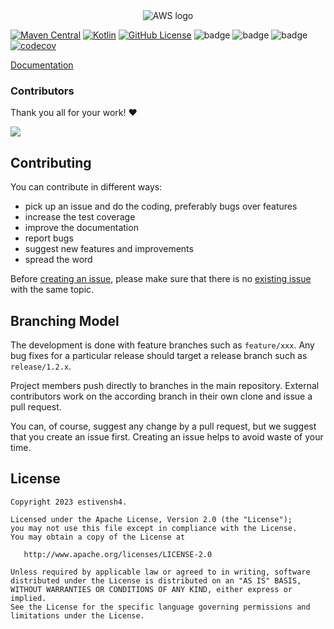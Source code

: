 <div align="center">

  <picture>
    <source media="(prefers-color-scheme: dark)" srcset="https://raw.githubusercontent.com/estivensh4/aws-kmp/main/.github/images/aws.svg">
    <img alt="AWS logo" src="https://raw.githubusercontent.com/estivensh4/aws-kmp/main/.github/images/aws.svg">
  </picture>

</div>

[![Maven Central](https://img.shields.io/maven-central/v/io.github.estivensh4/aws-common)](https://mvnrepository.com/artifact/io.github.estivensh4)
[![Kotlin](https://img.shields.io/badge/kotlin-1.9.20-blue.svg?logo=kotlin)](http://kotlinlang.org)
[![GitHub License](https://img.shields.io/badge/license-Apache%20License%202.0-blue.svg?style=flat)](http://www.apache.org/licenses/LICENSE-2.0)
![badge][badge-android]
![badge][badge-ios]
![badge][badge-jvm]
[![codecov](https://codecov.io/gh/estivensh4/aws-kmp/graph/badge.svg?token=VA1HHXDC5H)](https://codecov.io/gh/estivensh4/aws-kmp)

[Documentation](https://estivensh4.github.io/aws-kmp/default-topic.html)

### Contributors

Thank you all for your work! ❤️

<a href="https://github.com/estivensh4/aws-kmp/graphs/contributors">
  <img src="https://contrib.rocks/image?repo=estivensh4/aws-kmp" />
</a>

[badge-android]: http://img.shields.io/badge/-android-6EDB8D.svg?style=flat
[badge-ios]: http://img.shields.io/badge/-ios-CDCDCD.svg?style=flat
[badge-jvm]: http://img.shields.io/badge/-jvm-DB413D.svg?style=flat

## Contributing

You can contribute in different ways:

* pick up an issue and do the coding, preferably bugs over features
* increase the test coverage
* improve the documentation
* report bugs
* suggest new features and improvements
* spread the word

Before [creating an issue](https://github.com/estivensh4/aws-kmp/issues/new), please make sure that there is no [existing issue](https://github.com/estivensh4/aws-kmp/issues) with the same topic.

Branching Model
---------------
The development is done with feature branches such as `feature/xxx`. Any bug fixes for a particular release should target a release branch such as `release/1.2.x`.

Project members push directly to branches in the main repository. External contributors work on the according branch in their own clone and issue a pull request.

You can, of course, suggest any change by a pull request, but we suggest that you create an issue first. Creating an issue helps to avoid waste of your time.

## License

    Copyright 2023 estivensh4.
    
    Licensed under the Apache License, Version 2.0 (the "License");
    you may not use this file except in compliance with the License.
    You may obtain a copy of the License at
    
       http://www.apache.org/licenses/LICENSE-2.0
    
    Unless required by applicable law or agreed to in writing, software
    distributed under the License is distributed on an "AS IS" BASIS,
    WITHOUT WARRANTIES OR CONDITIONS OF ANY KIND, either express or implied.
    See the License for the specific language governing permissions and
    limitations under the License.
